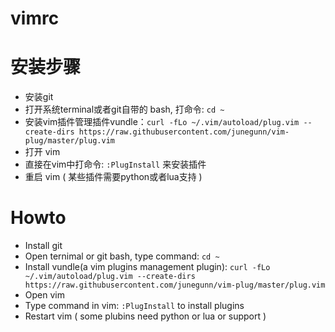 vimrc
====

# 安装步骤

* 安装git
* 打开系统terminal或者git自带的 bash, 打命令: `cd ~`
* 安装vim插件管理插件vundle：`curl -fLo ~/.vim/autoload/plug.vim --create-dirs https://raw.githubusercontent.com/junegunn/vim-plug/master/plug.vim`
* 打开 vim
* 直接在vim中打命令: `:PlugInstall` 来安装插件
* 重启 vim ( 某些插件需要python或者lua支持 )

# Howto
* Install git
* Open ternimal or git bash, type command: `cd ~`
* Install vundle(a vim plugins management plugin): `curl -fLo ~/.vim/autoload/plug.vim --create-dirs https://raw.githubusercontent.com/junegunn/vim-plug/master/plug.vim`
* Open vim
* Type command in vim: `:PlugInstall` to install plugins
* Restart vim ( some plubins need python or lua or support )
